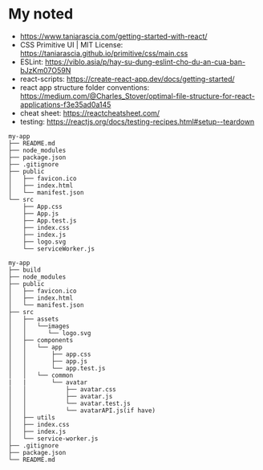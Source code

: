 # My noted
- https://www.taniarascia.com/getting-started-with-react/
- CSS Primitive UI | MIT License: https://taniarascia.github.io/primitive/css/main.css
- ESLint: https://viblo.asia/p/hay-su-dung-eslint-cho-du-an-cua-ban-bJzKm07O59N
- react-scripts: https://create-react-app.dev/docs/getting-started/
- react app structure folder conventions: https://medium.com/@Charles_Stover/optimal-file-structure-for-react-applications-f3e35ad0a145
- cheat sheet: https://reactcheatsheet.com/
- testing: https://reactjs.org/docs/testing-recipes.html#setup--teardown
```
my-app
├── README.md
├── node_modules
├── package.json
├── .gitignore
├── public
│   ├── favicon.ico
│   ├── index.html
│   └── manifest.json
└── src
    ├── App.css
    ├── App.js
    ├── App.test.js
    ├── index.css
    ├── index.js
    ├── logo.svg
    └── serviceWorker.js
```
```$xslt
my-app
├── build
├── node_modules
├── public
│   ├── favicon.ico
│   ├── index.html
│   └── manifest.json
├── src
│   ├── assets
│   │   └──images
│   │      └── logo.svg
│   ├── components
│   │   └── app
│   │       ├── app.css
│   │       ├── app.js
│   │       └── app.test.js
│   │   └── common
|   |       └── avatar
│   │           ├── avatar.css
│   │           ├── avatar.js
│   │           └── avatar.test.js
│   │           └── avatarAPI.js(if have)
│   ├── utils
│   ├── index.css
│   ├── index.js
│   └── service-worker.js
├── .gitignore
├── package.json
└── README.md
```